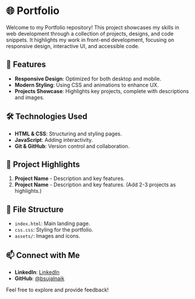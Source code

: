 # 🌐 Portfolio

Welcome to my Portfolio repository! This project showcases my skills in web development through a collection of projects, designs, and code snippets. It highlights my work in front-end development, focusing on responsive design, interactive UI, and accessible code.

## 🚀 Features

- **Responsive Design**: Optimized for both desktop and mobile.
- **Modern Styling**: Using CSS and animations to enhance UX.
- **Projects Showcase**: Highlights key projects, complete with descriptions and images.

## 🛠️ Technologies Used

- **HTML & CSS**: Structuring and styling pages.
- **JavaScript**: Adding interactivity.
- **Git & GitHub**: Version control and collaboration.

## 📸 Project Highlights

1. **Project Name** - Description and key features.
2. **Project Name** - Description and key features.
   (Add 2-3 projects as highlights.)

## 📂 File Structure

- `index.html`: Main landing page.
- `css.css`: Styling for the portfolio.
- `assets/`: Images and icons.

## 📫 Connect with Me

- **LinkedIn**: [LinkedIn](https://www.linkedin.com/in/your-profile)
- **GitHub**: [@bsujalnaik](https://github.com/bsujalnaik)

Feel free to explore and provide feedback!
